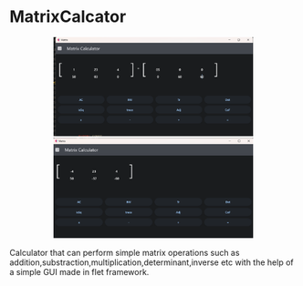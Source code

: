 # MatrixCalcator
<p align="center">
  <img src="./screenshots/first.png" width="350" >
  <img src="./screenshots/second.png" width="350" >
</p>
Calculator that can perform simple matrix operations such as addition,substraction,multiplication,determinant,inverse etc with the help of a simple GUI made in flet framework.
